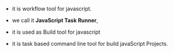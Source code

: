 * it is workflow tool for javascript.

* we call it **JavaScript Task Runner**,

* it is used as Build tool for javascript

* it is task based command line tool for build javaScript Projects.

